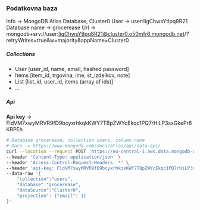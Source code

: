 ### Podatkovna baza 

Info -> MongoDB Atlas Database, Cluster0
User -> user:IigChwsYtIpq8R21
Database name -> grocerease
Url -> mongodb+srv://user:IigChwsYtIpq8R21@cluster0.o50mfr6.mongodb.net/?retryWrites=true&w=majority&appName=Cluster0

##### Collections
- User [user_id, name, email, hashed password]
- Items [item_id, trgovina, ime, st_izdelkov, note]
- List [list_id, user_id, items (array of ids)]
- ...

##### Api
**Api key** -> FidVM7xwyMRVR9fD9bcyxrhkqkKWY7TBpZWYcEkqc1PQ7rHiLP3sxGkePr6KRPEh

```bash
# Database grocerease, collection users, column name
# Docs -> https://www.mongodb.com/docs/atlas/api/data-api/
curl --location --request POST 'https://eu-central-1.aws.data.mongodb-api.com/app/data-zixhkoc/endpoint/data/v1/action/findOne' \
--header 'Content-Type: application/json' \
--header 'Access-Control-Request-Headers: *' \
--header 'api-key: FidVM7xwyMRVR9fD9bcyxrhkqkKWY7TBpZWYcEkqc1PQ7rHiLP3sxGkePr6KRPEh' \
--data-raw '{
    "collection":"users",
    "database":"grocerease",
    "dataSource":"Cluster0",
    "projection": {"email": 1}
}'
```